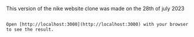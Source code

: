 This version of the nike website clone was made on the 28th of july 2023

<!-- --------------------------------------------------------------------------------------- -->

```

Open [http://localhost:3000](http://localhost:3000) with your browser to see the result.

```
